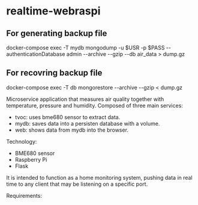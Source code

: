 # realtime-webraspi

## For generating backup file
docker-compose exec -T mydb mongodump -u $USR -p $PASS --authenticationDatabase admin --archive --gzip --db air_data > dump.gz

## For recovring backup file
docker-compose exec -T db mongorestore --archive --gzip < dump.gz


Microservice application that measures air quality together with temperature, pressure and humidity. Composed of three main services:

- tvoc: uses bme680 sensor to extract data.
- mydb: saves data into a persisten database with a volume.
- web: shows data from mydb into the browser.

Technology:

- BME680 sensor
- Raspberry Pi
- Flask

It is intended to function as a home monitoring system, pushing data in real time to any client that may be listening on a specific port.

Requirements:
